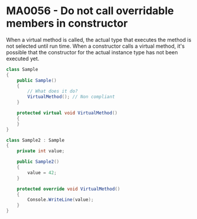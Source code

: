 # MA0056 - Do not call overridable members in constructor

When a virtual method is called, the actual type that executes the method is not selected until run time. When a constructor calls a virtual method, it's possible that the constructor for the actual instance type has not been executed yet.

````csharp
class Sample
{
    public Sample()
    {
        // What does it do?
        VirtualMethod(); // Non compliant
    }

    protected virtual void VirtualMethod()
    {
    }
}

class Sample2 : Sample
{
    private int value;

    public Sample2()
    {
        value = 42;
    }

    protected override void VirtualMethod()
    {
        Console.WriteLine(value);
    }
}
````
